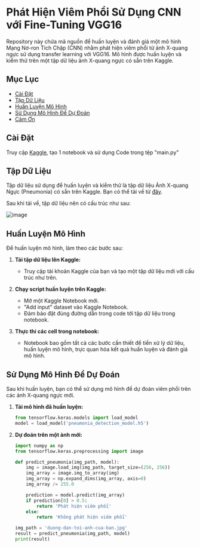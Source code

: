 # Phát Hiện Viêm Phổi Sử Dụng CNN với Fine-Tuning VGG16

Repository này chứa mã nguồn để huấn luyện và đánh giá một mô hình Mạng Nơ-ron Tích Chập (CNN) nhằm phát hiện viêm phổi từ ảnh X-quang ngực sử dụng transfer learning với VGG16. Mô hình được huấn luyện và kiểm thử trên một tập dữ liệu ảnh X-quang ngực có sẵn trên Kaggle.

## Mục Lục
- [Cài Đặt](#cài-đặt)
- [Tập Dữ Liệu](#tập-dữ-liệu)
- [Huấn Luyện Mô Hình](#huấn-luyện-mô-hình)
- [Sử Dụng Mô Hình Để Dự Đoán](#sử-dụng-mô-hình-để-dự-đoán)
- [Cảm Ơn](#cảm-ơn)

## Cài Đặt

Truy cập [Kaggle](https://www.kaggle.com/), tạo 1 notebook và sử dụng Code trong tệp "main.py"

## Tập Dữ Liệu

Tập dữ liệu sử dụng để huấn luyện và kiểm thử là tập dữ liệu Ảnh X-quang Ngực (Pneumonia) có sẵn trên Kaggle. Bạn có thể tải về từ [đây](https://www.kaggle.com/datasets/paultimothymooney/chest-xray-pneumonia).

Sau khi tải về, tập dữ liệu nên có cấu trúc như sau:

![image](https://github.com/kien-phan/pneumonia_detect_cnn/assets/89099392/1988226a-4ffd-4322-85ea-6f7a0e6bb84b)

## Huấn Luyện Mô Hình

Để huấn luyện mô hình, làm theo các bước sau:

1. **Tải tập dữ liệu lên Kaggle:**
   - Truy cập tài khoản Kaggle của bạn và tạo một tập dữ liệu mới với cấu trúc như trên.

2. **Chạy script huấn luyện trên Kaggle:**
   - Mở một Kaggle Notebook mới.
   - "Add input" dataset vào Kaggle Notebook.
   - Đảm bảo đặt đúng đường dẫn trong code tới tập dữ liệu trong notebook.

3. **Thực thi các cell trong notebook:**
   - Notebook bao gồm tất cả các bước cần thiết để tiền xử lý dữ liệu, huấn luyện mô hình, trực quan hóa kết quả huấn luyện và đánh giá mô hình.

## Sử Dụng Mô Hình Để Dự Đoán

Sau khi huấn luyện, bạn có thể sử dụng mô hình để dự đoán viêm phổi trên các ảnh X-quang ngực mới.

1. **Tải mô hình đã huấn luyện:**
    ```python
    from tensorflow.keras.models import load_model
    model = load_model('pneumonia_detection_model.h5')
    ```

2. **Dự đoán trên một ảnh mới:**
    ```python
    import numpy as np
    from tensorflow.keras.preprocessing import image

    def predict_pneumonia(img_path, model):
        img = image.load_img(img_path, target_size=(256, 256))
        img_array = image.img_to_array(img)
        img_array = np.expand_dims(img_array, axis=0)
        img_array /= 255.0

        prediction = model.predict(img_array)
        if prediction[0] > 0.5:
            return 'Phát hiện viêm phổi'
        else:
            return 'Không phát hiện viêm phổi'

    img_path = 'duong-dan-toi-anh-cua-ban.jpg'
    result = predict_pneumonia(img_path, model)
    print(result)
    ```
